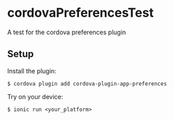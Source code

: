 # cordovaPreferencesTest
A test for the cordova preferences plugin

## Setup

Install the plugin:

    $ cordova plugin add cordova-plugin-app-preferences
  
Try on your device:

    $ ionic run <your_platform>
